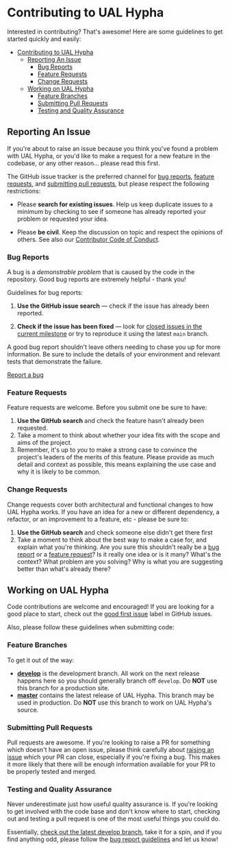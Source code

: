 # Contributing to UAL Hypha

Interested in contributing? That's awesome! Here are some guidelines to get started quickly and easily:

- [Contributing to UAL Hypha](#contributing-to-ual-hypha)
  - [Reporting An Issue](#reporting-an-issue)
    - [Bug Reports](#bug-reports)
    - [Feature Requests](#feature-requests)
    - [Change Requests](#change-requests)
  - [Working on UAL Hypha](#working-on-ual-hypha)
    - [Feature Branches](#feature-branches)
    - [Submitting Pull Requests](#submitting-pull-requests)
    - [Testing and Quality Assurance](#testing-and-quality-assurance)

## Reporting An Issue

If you're about to raise an issue because you think you've found a problem with UAL Hypha, or you'd like to make a request for a new feature in the codebase, or any other reason… please read this first.

The GitHub issue tracker is the preferred channel for [bug reports](#bug-reports), [feature requests](#feature-requests), and [submitting pull requests](#submitting-pull-requests), but please respect the following restrictions:

* Please **search for existing issues**. Help us keep duplicate issues to a minimum by checking to see if someone has already reported your problem or requested your idea.

* Please **be civil**. Keep the discussion on topic and respect the opinions of others. See also our [Contributor Code of Conduct](#conduct).

### Bug Reports

A bug is a _demonstrable problem_ that is caused by the code in the repository. Good bug reports are extremely helpful - thank you!

Guidelines for bug reports:

1. **Use the GitHub issue search** &mdash; check if the issue has already been
   reported.

1. **Check if the issue has been fixed** &mdash; look for [closed issues in the
   current milestone](https://github.com/hypha-dao/ual-hypha/issues?q=is%3Aissue+is%3Aclosed) or try to reproduce it
   using the latest `main` branch.

A good bug report shouldn't leave others needing to chase you up for more information. Be sure to include the details of your environment and relevant tests that demonstrate the failure.

[Report a bug](https://github.com/hypha-dao/ual-hypha/issues/new?title=Bug%3A)

### Feature Requests

Feature requests are welcome. Before you submit one be sure to have:

1. **Use the GitHub search** and check the feature hasn't already been requested.
1. Take a moment to think about whether your idea fits with the scope and aims of the project.
1. Remember, it's up to *you* to make a strong case to convince the project's leaders of the merits of this feature. Please provide as much detail and context as possible, this means explaining the use case and why it is likely to be common.

### Change Requests

Change requests cover both architectural and functional changes to how UAL Hypha works. If you have an idea for a new or different dependency, a refactor, or an improvement to a feature, etc - please be sure to:

1. **Use the GitHub search** and check someone else didn't get there first
1. Take a moment to think about the best way to make a case for, and explain what you're thinking. Are you sure this shouldn't really be
   a [bug report](#bug-reports) or a [feature request](#feature-requests)?  Is it really one idea or is it many? What's the context? What problem are you solving? Why is what you are suggesting better than what's already there?

## Working on UAL Hypha

Code contributions are welcome and encouraged! If you are looking for a good place to start, check out the [good first issue](https://github.com/hypha-dao/ual-hypha/labels/good%20first%20issue) label in GitHub issues.

Also, please follow these guidelines when submitting code:

### Feature Branches

To get it out of the way:

- **[develop](https://github.com/hypha-dao/ual-hypha/tree/develop)** is the development branch. All work on the next release happens here so you should generally branch off `develop`. Do **NOT** use this branch for a production site.
- **[master](https://github.com/hypha-dao/ual-hypha/tree/master)** contains the latest release of UAL Hypha. This branch may be used in production. Do **NOT** use this branch to work on UAL Hypha's source.

### Submitting Pull Requests

Pull requests are awesome. If you're looking to raise a PR for something which doesn't have an open issue, please think carefully about [raising an issue](#reporting-an-issue) which your PR can close, especially if you're fixing a bug. This makes it more likely that there will be enough information available for your PR to be properly tested and merged.

### Testing and Quality Assurance

Never underestimate just how useful quality assurance is. If you're looking to get involved with the code base and don't know where to start, checking out and testing a pull request is one of the most useful things you could do.

Essentially, [check out the latest develop branch](#working-on-ual-hypha), take it for a spin, and if you find anything odd, please follow the [bug report guidelines](#bug-reports) and let us know!
